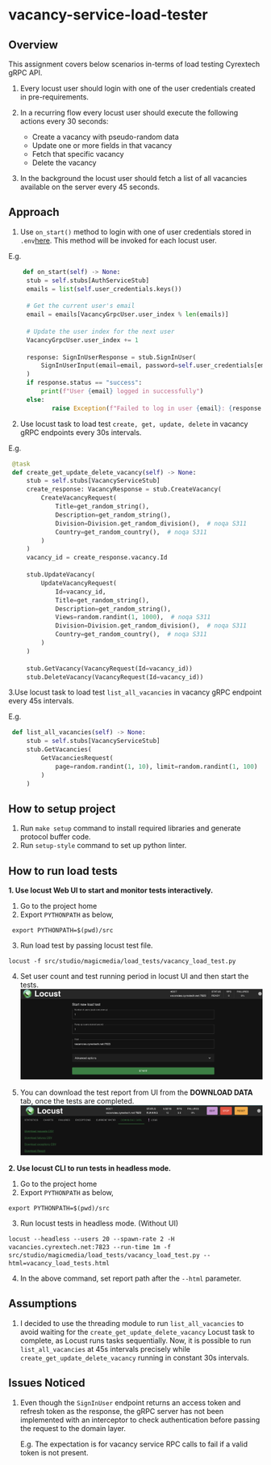 # vacancy-service-load-tester

## Overview

This assignment covers below scenarios in-terms of load testing Cyrextech gRPC API.

1. Every locust user should login with one of the user credentials created in pre-requirements.
2. In a recurring flow every locust user should execute the following actions every 30 seconds:
   * Create a vacancy with pseudo-random data
   * Update one or more fields in that vacancy
   * Fetch that specific vacancy
   * Delete the vacancy

3. In the background the locust user should fetch a list of all vacancies available on the server
every 45 seconds.

## Approach

1. Use `on_start()` method to login with one of user credentials stored in `.env`[here](.env). 
This method will be invoked for each locust user. 

E.g.
```python
    def on_start(self) -> None:
     stub = self.stubs[AuthServiceStub]
     emails = list(self.user_credentials.keys())

     # Get the current user's email
     email = emails[VacancyGrpcUser.user_index % len(emails)]

     # Update the user index for the next user
     VacancyGrpcUser.user_index += 1

     response: SignInUserResponse = stub.SignInUser(
         SignInUserInput(email=email, password=self.user_credentials[email])
     )
     if response.status == "success":
         print(f"User {email} logged in successfully")
     else:
            raise Exception(f"Failed to log in user {email}: {response.status}")
```
2. Use locust task to load test `create, get, update, delete` in vacancy gRPC endpoints every 30s intervals. 

E.g.
```python
 @task
 def create_get_update_delete_vacancy(self) -> None:
     stub = self.stubs[VacancyServiceStub]
     create_response: VacancyResponse = stub.CreateVacancy(
         CreateVacancyRequest(
             Title=get_random_string(),
             Description=get_random_string(),
             Division=Division.get_random_division(),  # noqa S311
             Country=get_random_country(),  # noqa S311
         )
     )
     vacancy_id = create_response.vacancy.Id

     stub.UpdateVacancy(
         UpdateVacancyRequest(
             Id=vacancy_id,
             Title=get_random_string(),
             Description=get_random_string(),
             Views=random.randint(1, 1000),  # noqa S311
             Division=Division.get_random_division(),  # noqa S311
             Country=get_random_country(),  # noqa S311
         )
     )

     stub.GetVacancy(VacancyRequest(Id=vacancy_id))
     stub.DeleteVacancy(VacancyRequest(Id=vacancy_id))
```

3.Use locust task to load test `list_all_vacancies` in vacancy gRPC endpoint every 45s intervals.

E.g.
```python
 def list_all_vacancies(self) -> None:
     stub = self.stubs[VacancyServiceStub]
     stub.GetVacancies(
         GetVacanciesRequest(
             page=random.randint(1, 10), limit=random.randint(1, 100)  # noqa S311
         )
     )
```

## How to setup project
1. Run `make setup` command to install required libraries and generate protocol buffer code. 
2. Run `setup-style` command to set up python linter.

## How to run load tests
**1. Use locust Web UI to start and monitor tests interactively.**
   1. Go to the project home
   2. Export `PYTHONPATH` as below,
   ```shell
    export PYTHONPATH=$(pwd)/src 
   ```
   3. Run load test by passing locust test file.
   ```shell
   locust -f src/studio/magicmedia/load_tests/vacancy_load_test.py
   ```
   4. Set user count and test running period in locust UI and then start the tests.
   ![configure-parameters-ui.png](resources%2Fstatic%2Fconfigure-parameters-ui.png)
   
   5. You can download the test report from UI from the **DOWNLOAD DATA** tab, once the tests are completed.
   ![download-report.png](resources%2Fstatic%2Fdownload-report.png)
   

**2. Use locust CLI to run tests in headless mode.**
   1. Go to the project home
   2. Export `PYTHONPATH` as below,
   ```shell
   export PYTHONPATH=$(pwd)/src 
   ```
   3. Run locust tests in headless mode. (Without UI)
   ```shell
   locust --headless --users 20 --spawn-rate 2 -H vacancies.cyrextech.net:7823 --run-time 1m -f src/studio/magicmedia/load_tests/vacancy_load_test.py --html=vacancy_load_tests.html
   ```
   
   4. In the above command, set report path after the `--html` parameter.

## Assumptions
1. I decided to use the threading module to run `list_all_vacancies` to avoid waiting for the `create_get_update_delete_vacancy` Locust task to complete, as Locust runs tasks sequentially. 
Now, it is possible to run `list_all_vacancies` at 45s intervals precisely while `create_get_update_delete_vacancy` running in constant 30s intervals.

## Issues Noticed
1. Even though the `SignInUser` endpoint returns an access token and refresh token as the response, 
the gRPC server has not been implemented with an interceptor to check authentication before passing the request to the domain layer.

   E.g. The expectation is for vacancy service RPC calls to fail if a valid token is not present.
